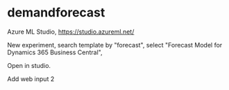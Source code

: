 # demandforecast

Azure ML Studio, https://studio.azureml.net/

New experiment, search template by "forecast", select "Forecast Model for Dynamics 365 Business Central",

Open in studio.

Add web input 2
